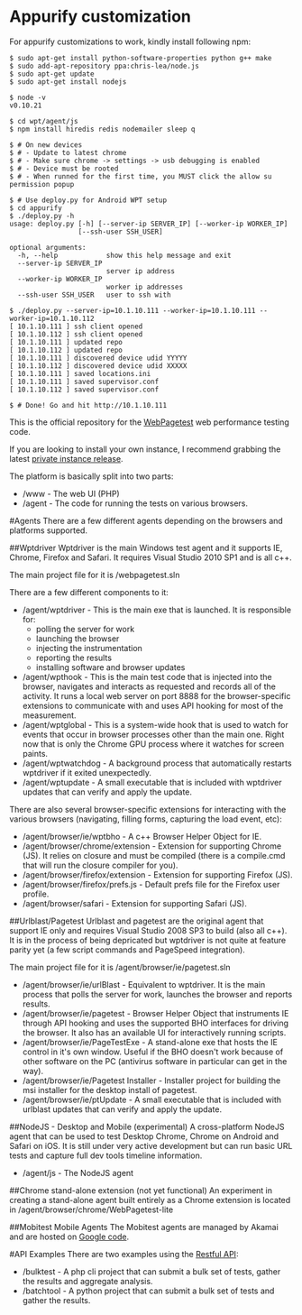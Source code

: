 # Appurify customization

For appurify customizations to work, kindly install following npm:

```
$ sudo apt-get install python-software-properties python g++ make
$ sudo add-apt-repository ppa:chris-lea/node.js
$ sudo apt-get update
$ sudo apt-get install nodejs

$ node -v
v0.10.21

$ cd wpt/agent/js
$ npm install hiredis redis nodemailer sleep q

$ # On new devices
$ # - Update to latest chrome
$ # - Make sure chrome -> settings -> usb debugging is enabled
$ # - Device must be rooted
$ # - When runned for the first time, you MUST click the allow su permission popup

$ # Use deploy.py for Android WPT setup
$ cd appurify
$ ./deploy.py -h
usage: deploy.py [-h] [--server-ip SERVER_IP] [--worker-ip WORKER_IP]
                 [--ssh-user SSH_USER]

optional arguments:
  -h, --help            show this help message and exit
  --server-ip SERVER_IP
                        server ip address
  --worker-ip WORKER_IP
                        worker ip addresses
  --ssh-user SSH_USER   user to ssh with

$ ./deploy.py --server-ip=10.1.10.111 --worker-ip=10.1.10.111 --worker-ip=10.1.10.112
[ 10.1.10.111 ] ssh client opened
[ 10.1.10.112 ] ssh client opened
[ 10.1.10.111 ] updated repo
[ 10.1.10.112 ] updated repo
[ 10.1.10.111 ] discovered device udid YYYYY
[ 10.1.10.112 ] discovered device udid XXXXX
[ 10.1.10.111 ] saved locations.ini
[ 10.1.10.111 ] saved supervisor.conf
[ 10.1.10.112 ] saved supervisor.conf

$ # Done! Go and hit http://10.1.10.111
```

This is the official repository for the [WebPagetest](http://www.webpagetest.org/) web performance testing code.

If you are looking to install your own instance, I recommend grabbing the latest [private instance release](https://sites.google.com/a/webpagetest.org/docs/private-instances).

The platform is basically split into two parts:

* /www - The web UI (PHP)
* /agent - The code for running the tests on various browsers.

#Agents
There are a few different agents depending on the browsers and platforms supported.

##Wptdriver
Wptdriver is the main Windows test agent and it supports IE, Chrome, Firefox and Safari.  It requires Visual Studio 2010 SP1 and is all c++.

The main project file for it is /webpagetest.sln

There are a few different components to it:

* /agent/wptdriver - This is the main exe that is launched.  It is responsible for:
    + polling the server for work
    + launching the browser
    + injecting the instrumentation
    + reporting the results
    + installing software and browser updates
* /agent/wpthook - This is the main test code that is injected into the browser, navigates and interacts as requested and records all of the activity.  It runs a local web server on port 8888 for the browser-specific extensions to communicate with and uses API hooking for most of the measurement.
* /agent/wptglobal - This is a system-wide hook that is used to watch for events that occur in browser processes other than the main one.  Right now that is only the Chrome GPU process where it watches for screen paints.
* /agent/wptwatchdog - A background process that automatically restarts wptdriver if it exited unexpectedly.
* /agent/wptupdate - A small executable that is included with wptdriver updates that can verify and apply the update.

There are also several browser-specific extensions for interacting with the various browsers (navigating, filling forms, capturing the load event, etc):

* /agent/browser/ie/wptbho - A c++ Browser Helper Object for IE.
* /agent/browser/chrome/extension - Extension for supporting Chrome (JS).  It relies on closure and must be compiled (there is a compile.cmd that will run the closure compiler for you).
* /agent/browser/firefox/extension - Extension for supporting Firefox (JS).
* /agent/browser/firefox/prefs.js - Default prefs file for the Firefox user profile.
* /agent/browser/safari - Extension for supporting Safari (JS).

##Urlblast/Pagetest
Urlblast and pagetest are the original agent that support IE only and requires Visual Studio 2008 SP3 to build (also all c++).  It is in the process of being depricated but wptdriver is not quite at feature parity yet (a few script commands and PageSpeed integration).

The main project file for it is /agent/browser/ie/pagetest.sln

* /agent/browser/ie/urlBlast - Equivalent to wptdriver.  It is the main process that polls the server for work, launches the browser and reports results.
* /agent/browser/ie/pagetest - Browser Helper Object that instruments IE through API hooking and uses the supported BHO interfaces for driving the browser.  It also has an available UI for interactively running scripts.
* /agent/browser/ie/PageTestExe - A stand-alone exe that hosts the IE control in it's own window.  Useful if the BHO doesn't work because of other software on the PC (antivirus software in particular can get in the way).
* /agent/browser/ie/Pagetest Installer - Installer project for building the msi installer for the desktop install of pagetest.
* /agent/browser/ie/ptUpdate - A small executable that is included with urlblast updates that can verify and apply the update.

##NodeJS - Desktop and Mobile (experimental)
A cross-platform NodeJS agent that can be used to test Desktop Chrome, Chrome on Android and Safari on iOS.  It is still under very active development but can run basic URL tests and capture full dev tools timeline information.

* /agent/js - The NodeJS agent

##Chrome stand-alone extension (not yet functional)
An experiment in creating a stand-alone agent built entirely as a Chrome extension is located in /agent/browser/chrome/WebPagetest-lite

##Mobitest Mobile Agents
The Mobitest agents are managed by Akamai and are hosted on [Google code](https://code.google.com/p/mobitest-agent/).

#API Examples
There are two examples using the [Restful API](https://sites.google.com/a/webpagetest.org/docs/advanced-features/webpagetest-restful-apis):

* /bulktest - A php cli project that can submit a bulk set of tests, gather the results and aggregate analysis.
* /batchtool - A python project that can submit a bulk set of tests and gather the results.